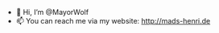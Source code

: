- 👋 Hi, I’m @MayorWolf
- 📫 You can reach me via my website: http://mads-henri.de 

<!---
MayorWolf/MayorWolf is a ✨ special ✨ repository because its `README.md` (this file) appears on your GitHub profile.
You can click the Preview link to take a look at your changes.
--->
